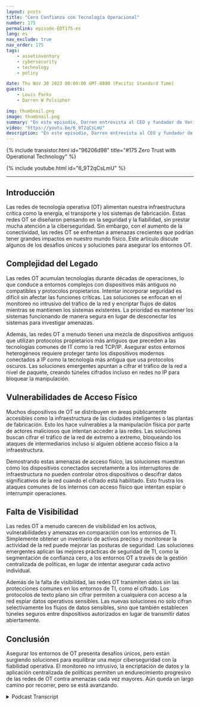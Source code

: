 ```yaml
---
layout: posts
title: "Cero Confianza con Tecnología Operacional"
number: 175
permalink: episode-EDT175-es
lang: es
nav_exclude: true
nav_order: 175
tags:
    - assetinventory
    - cybersecurity
    - technology
    - policy

date: Thu Nov 30 2023 00:00:00 GMT-0800 (Pacific Standard Time)
guests:
    - Louis Parks
    - Darren W Pulsipher

img: thumbnail.png
image: thumbnail.png
summary: "En este episodio, Darren entrevista al CEO y fundador de Veridify, Louis Parks. Discuten los problemas únicos con las redes de tecnología operativa que controlan la infraestructura crítica, debido a la complejidad heredada, las vulnerabilidades de accesibilidad y la falta de visibilidad."
video: "https://youtu.be/6_9T2qCsLmU"
description: "En este episodio, Darren entrevista al CEO y fundador de Veridify, Louis Parks. Discuten los problemas únicos con las redes de tecnología operativa que controlan la infraestructura crítica, debido a la complejidad heredada, las vulnerabilidades de accesibilidad y la falta de visibilidad."
---
```


<div>
{% include transistor.html id="96206d98" title="#175 Zero Trust with Operational Technology" %}

{% include youtube.html id="6_9T2qCsLmU" %}
</div>

---

## Introducción

Las redes de tecnología operativa (OT) alimentan nuestra infraestructura crítica como la energía, el transporte y los sistemas de fabricación. Estas redes OT se diseñaron pensando en la seguridad y la fiabilidad, sin prestar mucha atención a la ciberseguridad. Sin embargo, con el aumento de la conectividad, las redes OT se enfrentan a amenazas crecientes que podrían tener grandes impactos en nuestro mundo físico. Este artículo discute algunos de los desafíos únicos y soluciones para asegurar los entornos OT.

## Complejidad del Legado

Las redes OT acumulan tecnologías durante décadas de operaciones, lo que conduce a entornos complejos con dispositivos más antiguos no compatibles y protocolos propietarios. Intentar incorporar seguridad es difícil sin afectar las funciones críticas. Las soluciones se enfocan en el monitoreo no intrusivo del tráfico de la red y encriptar flujos de datos mientras se mantienen los sistemas existentes. La prioridad es mantener los sistemas funcionando de manera segura en lugar de desconectar los sistemas para investigar amenazas.

Además, las redes OT a menudo tienen una mezcla de dispositivos antiguos que utilizan protocolos propietarios más antiguos que preceden a las tecnologías comunes de IT como la red TCP/IP. Asegurar estos entornos heterogéneos requiere proteger tanto los dispositivos modernos conectados a IP como la tecnología más antigua que usa protocolos oscuros. Las soluciones emergentes apuntan a cifrar el tráfico de la red a nivel de paquete, creando túneles cifrados incluso en redes no IP para bloquear la manipulación.

## Vulnerabilidades de Acceso Físico

Muchos dispositivos de OT se distribuyen en áreas públicamente accesibles como la infraestructura de las ciudades inteligentes o las plantas de fabricación. Esto los hace vulnerables a la manipulación física por parte de actores maliciosos que intentan acceder a las redes. Las soluciones buscan cifrar el tráfico de la red de extremo a extremo, bloqueando los ataques de intermediarios incluso si alguien obtiene acceso físico a la infraestructura.

Demostrando estas amenazas de acceso físico, las soluciones muestran cómo los dispositivos conectados secretamente a los interruptores de infraestructura no pueden controlar otros dispositivos o descifrar datos significativos de la red cuando el cifrado está habilitado. Esto frustra los ataques comunes de los internos con acceso físico que intentan espiar o interrumpir operaciones.

## Falta de Visibilidad

Las redes OT a menudo carecen de visibilidad en los activos, vulnerabilidades y amenazas en comparación con los entornos de TI. Simplemente obtener un inventario de activos preciso y monitorear la actividad de la red puede mejorar las posturas de seguridad. Las soluciones emergentes aplican las mejores prácticas de seguridad de TI, como la segmentación de confianza cero, a los entornos OT a través de la gestión centralizada de políticas, en lugar de intentar asegurar cada activo individual.


Además de la falta de visibilidad, las redes OT transmiten datos sin las protecciones comunes en los entornos de TI, como el cifrado. Los protocolos de texto plano sin cifrar permiten a cualquiera con acceso a la red espiar datos operativos sensibles. Las nuevas soluciones no solo cifran selectivamente los flujos de datos sensibles, sino que también establecen túneles seguros entre dispositivos autorizados en lugar de transmitir datos abiertamente.

## Conclusión

Asegurar los entornos de OT presenta desafíos únicos, pero están surgiendo soluciones para equilibrar una mejor ciberseguridad con la fiabilidad operativa. El monitoreo no intrusivo, la encriptación de datos y la aplicación centralizada de políticas permiten un endurecimiento progresivo de las redes de OT contra amenazas cada vez mayores. Aún queda un largo camino por recorrer, pero se está avanzando.



<details>
<summary> Podcast Transcript </summary>

<p></p>

</details>
